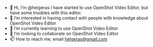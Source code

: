 - 👋 Hi, I’m @helgeras I have started to use OpenShot Video Editor, but have some troubles with this editor.
- 👀 I’m interested in having contact with people with knowledge about OpenShot Video Editor
- 🌱 I’m currently learning to use OpenShot Video Editor
- 💞️ I’m looking to collaborate on OpenShot Video Editor
- 📫 How to reach me, email helgeras@gmail.com


<!---
helgeras/helgeras is a ✨ special ✨ repository because its `README.md` (this file) appears on your GitHub profile.
You can click the Preview link to take a look at your changes.
--->
